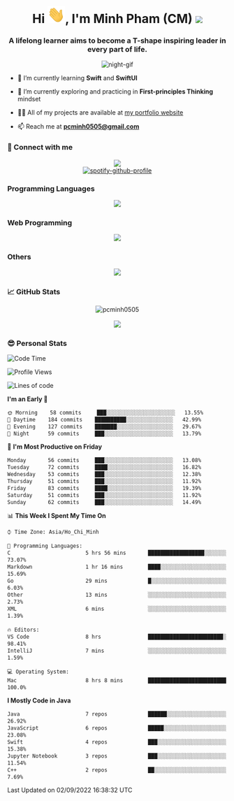 <h1 align="center">Hi <img src="https://raw.githubusercontent.com/ABSphreak/ABSphreak/master/gifs/Hi.gif" width="40px" />, I'm Minh Pham (CM) <img src="https://media.giphy.com/media/1ynCEtlgMPAeNAqdnu/giphy.gif" width="20px" /> </h1>
<h3 align="center">A lifelong learner aims to become a T-shape inspiring leader in every part of life.</h3>

<p align="center">
  <img src="https://media.giphy.com/media/xUA7bdpLxQhsSQdyog/giphy.gif" alt="night-gif" height="200em"/>
</p>

- 🌱 I’m currently learning **Swift** and **SwiftUI**

- 🔭 I’m currently exploring and practicing in **First-principles Thinking** mindset

- 👨‍💻 All of my projects are available at [my portfolio website](https://pcminh0505.vercel.app/)

- 📫 Reach me at **pcminh0505@gmail.com**


<h3 align="left">🧬 Connect with me</h3>
<p align="center">
<a href="https://linkedin.com/in/pcminh0505" target="blank"><img align="center" src="https://img.shields.io/badge/linkedin-%230077B5.svg?style=for-the-badge&logo=linkedin&logoColor=white" /></a>
<br/>
<a href="https://spotify-github-profile.vercel.app/api/view?uid=217d5ndg2rakxarcnspwomj7q&redirect=true">
  <img height="350em" src="https://spotify-github-profile.vercel.app/api/view?uid=217d5ndg2rakxarcnspwomj7q&cover_image=true&theme=default&bar_color_cover=true" alt="spotify-github-profile" />
</a>
</p>

<h3 align="left">Programming Languages</h3>
<p align="center">
  <a href="https://skillicons.dev">
    <img src="https://skillicons.dev/icons?i=js,ts,go,py,java,swift,solidity,c,cpp" />
  </a>
</p>

<h3 align="left">Web Programming</h3>
<p align="center">
  <a href="https://skillicons.dev">
    <img src="https://skillicons.dev/icons?i=html,css,bootstrap,react,nextjs,graphql,spring,postgres,vercel" />
  </a>
</p>

<h3 align="left">Others</h3>
<p align="center">
  <a href="https://skillicons.dev">
    <img src="https://skillicons.dev/icons?i=tensorflow,figma,aws,firebase,gcp,vscode,visualstudio,androidstudio,arduino" />
  </a>
</p>

<h3 align="left">📈 GitHub Stats</h3>

<p align="center">
<img height="180em" src="https://github-readme-stats.vercel.app/api?username=pcminh0505&count_private=true&show_icons=true&include_all_commits=true&theme=ayu-mirage&show_icons=true&locale=en" alt="pcminh0505" />
<br/><br/>
<img src="https://github-profile-trophy.vercel.app/?username=pcminh0505&theme=onedark&rank=SECRET,SSS,SS,S,AAA,AA,A&column=3" />
</p>

<h3 align="left">😎 Personal Stats</h3>

<!--START_SECTION:waka-->
![Code Time](http://img.shields.io/badge/Code%20Time-96%20hrs%2013%20mins-blue)

![Profile Views](http://img.shields.io/badge/Profile%20Views-72-blue)

![Lines of code](https://img.shields.io/badge/From%20Hello%20World%20I%27ve%20Written-572%20Thousand%20lines%20of%20code-blue)

**I'm an Early 🐤** 

```text
🌞 Morning    58 commits     ███░░░░░░░░░░░░░░░░░░░░░░   13.55% 
🌆 Daytime    184 commits    ██████████░░░░░░░░░░░░░░░   42.99% 
🌃 Evening    127 commits    ███████░░░░░░░░░░░░░░░░░░   29.67% 
🌙 Night      59 commits     ███░░░░░░░░░░░░░░░░░░░░░░   13.79%

```
📅 **I'm Most Productive on Friday** 

```text
Monday       56 commits     ███░░░░░░░░░░░░░░░░░░░░░░   13.08% 
Tuesday      72 commits     ████░░░░░░░░░░░░░░░░░░░░░   16.82% 
Wednesday    53 commits     ███░░░░░░░░░░░░░░░░░░░░░░   12.38% 
Thursday     51 commits     ███░░░░░░░░░░░░░░░░░░░░░░   11.92% 
Friday       83 commits     ████░░░░░░░░░░░░░░░░░░░░░   19.39% 
Saturday     51 commits     ███░░░░░░░░░░░░░░░░░░░░░░   11.92% 
Sunday       62 commits     ███░░░░░░░░░░░░░░░░░░░░░░   14.49%

```


📊 **This Week I Spent My Time On** 

```text
⌚︎ Time Zone: Asia/Ho_Chi_Minh

💬 Programming Languages: 
C                        5 hrs 56 mins       ██████████████████░░░░░░░   73.07% 
Markdown                 1 hr 16 mins        ████░░░░░░░░░░░░░░░░░░░░░   15.69% 
Go                       29 mins             █░░░░░░░░░░░░░░░░░░░░░░░░   6.03% 
Other                    13 mins             ░░░░░░░░░░░░░░░░░░░░░░░░░   2.73% 
XML                      6 mins              ░░░░░░░░░░░░░░░░░░░░░░░░░   1.39%

🔥 Editors: 
VS Code                  8 hrs               ████████████████████████░   98.41% 
IntelliJ                 7 mins              ░░░░░░░░░░░░░░░░░░░░░░░░░   1.59%

💻 Operating System: 
Mac                      8 hrs 8 mins        █████████████████████████   100.0%

```

**I Mostly Code in Java** 

```text
Java                     7 repos             ██████░░░░░░░░░░░░░░░░░░░   26.92% 
JavaScript               6 repos             █████░░░░░░░░░░░░░░░░░░░░   23.08% 
Swift                    4 repos             ███░░░░░░░░░░░░░░░░░░░░░░   15.38% 
Jupyter Notebook         3 repos             ███░░░░░░░░░░░░░░░░░░░░░░   11.54% 
C++                      2 repos             ██░░░░░░░░░░░░░░░░░░░░░░░   7.69%

```



 Last Updated on 02/09/2022 16:38:32 UTC
<!--END_SECTION:waka-->

